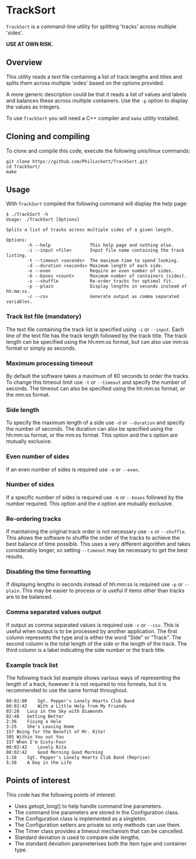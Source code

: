# TrackSort
`TrackSort` is a command-line utility for splitting 'tracks' across multiple
'sides'.

**USE AT OWN RISK.**

## Overview
This utility reads a text file containing a list of track lengths and titles
and splits them across multiple 'sides' based on the options provided.

A more generic description could be that it reads a list of values and labels
and balances these across multiple containers. Use the `-p` option to display
the values as integers.

To use `TrackSort` you will need a C++ compiler and `make` utility installed. 

## Cloning and compiling
To clone and compile this code, execute the following unix/linux commands:

    git clone https://github.com/PhilLockett/TrackSort.git
    cd TrackSort/
    make

## Usage
With `TrackSort` compiled the following command will display the help page:

    $ ./TrackSort -h
    Usage: ./TrackSort [Options]

    Splits a list of tracks across multiple sides of a given length.

    Options:
            -h --help               This help page and nothing else.
            -i --input <file>       Input file name containing the track listing.
            -t --timeout <seconds>  The maximum time to spend looking.
            -d --duration <seconds> Maximum length of each side.
            -e --even               Require an even number of sides.
            -b --boxes <count>      Maximum number of containers (sides).
            -s --shuffle            Re-order tracks for optimal fit.
            -p --plain              Display lengths in seconds instead of hh:mm:ss.
            -c --csv                Generate output as comma separated variables.

### Track list file (mandatory)
The text file containing the track list is specified using `-i` or `--input`.
Each line of the text file has the track length followed by the track title.
The track length can be specified using the hh:mm:ss format, but can also use
mm:ss format or simply as seconds.

### Maximum processing timeout
By default the software takes a maximum of 60 seconds to order the tracks. To
change this timeout limit use `-t` or `--timeout` and specify the number of
seconds. The timeout can also be specified using the hh:mm:ss format, or the
mm:ss format.

### Side length
To specify the maximum length of a side use `-d` or `--duration` and specify
the number of seconds. The duration can also be specified using the hh:mm:ss
format, or the mm:ss format. This option and the `b` option are mutually
exclusive.

### Even number of sides
If an even number of sides is required use `-e` or `--even`.

### Number of sides
If a specific number of sides is required use `-b` or `--boxes` followed by the
number required. This option and the `d` option are mutually exclusive.

### Re-ordering tracks
If maintaining the original track order is not necessary use `-s` or 
`--shuffle`. This allows the software to shuffle the order of the tracks to
achieve the best balance of time possible. This uses a very different
algorithm and takes considerably longer, so setting `--timeout` may be
necessary to get the best results.

### Disabling the time formatting
If displaying lengths in seconds instead of hh:mm:ss is required use `-p` or
`--plain`. This may be easier to process or is useful if items other than
tracks are to be balanced.

### Comma separated values output
If output as comma separated values is required use `-c` or `--csv`. This is 
useful when output is to be processed by another application. The first column
represents the type and is either the word "Side" or "Track". The second column
is the total length of the side or the length of the track. The third column is
a label indicating the side number or the track title.

### Example track list
The following track list example shows various ways of representing the length
of a track, however it is not required to mix formats, but it is recommended to
use the same format throughout.

    00:02:00	Sgt. Pepper's Lonely Hearts Club Band
    00:02:42	With a Little Help from My Friends
    03:28	Lucy in the Sky with Diamonds
    02:48	Getting Better
    2:36	Fixing a Hole
    3:25	She's Leaving Home
    157	Being for the Benefit of Mr. Kite!
    305	Within You out You
    157	When I'm Sixty-Four
    00:02:42	Lovely Rita
    00:02:42	Good Morning Good Morning
    1:18	Sgt. Pepper's Lonely Hearts Club Band (Reprise)
    5:38	A Day in the Life

## Points of interest
This code has the following points of interest:

  * Uses getopt_long() to help handle command line parameters.
  * The command line parameters are stored in the Configuration class.
  * The Configuration class is implemented as a singleton.
  * The Configuration setters are private so only methods can use them.
  * The Timer class provides a timeout mechanism that can be cancelled.
  * Standard deviation is used to compare side lengths.
  * The standard deviation parameterises both the item type and container type.
